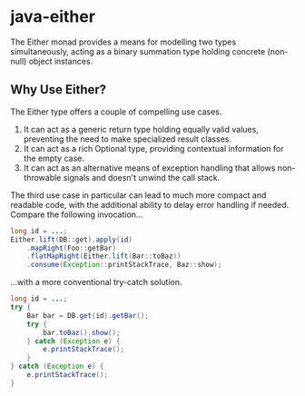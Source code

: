 # java-either

The Either monad provides a means for modelling two types simultaneously,
acting as a binary summation type holding concrete (non-null) object instances.

## Why Use Either?

The Either type offers a couple of compelling use cases.

1. It can act as a generic return type holding equally valid values, preventing
   the need to make specialized result classes.
2. It can act as a rich Optional type, providing contextual information for the
   empty case.
3. It can act as an alternative means of exception handling that allows
   non-throwable signals and doesn't unwind the call stack.

The third use case in particular can lead to much more compact and readable
code, with the additional ability to delay error handling if needed. Compare
the following invocation&hellip;

```java
long id = ...;
Either.lift(DB::get).apply(id)
    .mapRight(Foo::getBar)
    .flatMapRight(Either.lift(Bar::toBaz))
    .consume(Exception::printStackTrace, Baz::show);
```
 
&hellip;with a more conventional try-catch solution.

```java
long id = ...;
try {
    Bar bar = DB.get(id).getBar();
    try {
        bar.toBaz().show();
    } catch (Exception e) {
        e.printStackTrace();
    }
} catch (Exception e) {
    e.printStackTrace();
}
```